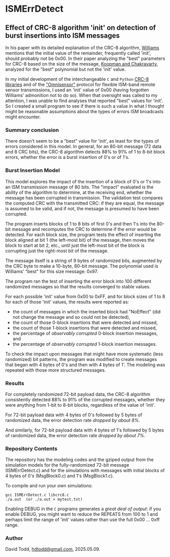 # ISMErrDetect
## Effect of CRC-8 algorithm 'init' on detection of burst insertions into ISM messages 

In his paper with its detailed explanation of the CRC-8 algorithm, [Williams](http://ross.net/crc/download/crc_v3.txt) mentions that the initial value of the remainder, frequently called 'init', should probably not be 0x00.  In their paper analyzing the "best" parameters for CRC-8 based on the size of the message, [Koopman and Chakravarty](https://users.ece.cmu.edu/~koopman/roses/dsn04/koopman04_crc_poly_embedded.pdf), analyzed for the "best" polynomial but not the 'init' value.

In my initial development of the interchangeable `C` and `Python` [CRC-8 libraries](http://github.com/hdtodd/CRC8-Library) and of the ["Omnisensor"](http://github.com/hdtodd/omnisensor_433) protocol for flexible ISM-band remote sensor transmissions, I used an 'init' value of 0x00 (having forgotten Williams' admonition not to do so).  When that oversight was called to my attention, I was unable to find analyses that reported "best" values for 'init'.  So I created a small program to see if there is such a value in what I thought might be reasonable assumptions about the types of errors ISM broadcasts might encounter.

### Summary conclusion
There doesn't seem to be a "best" value for 'init', as least for the types of errors considered in this model.  In general, for an 80-bit message (72 data and 8 CRC bits), the CRC-8 algorithm detects 88% to 91% of 1 to 8-bit block errors, whether the error is a burst insertion of 0's or of 1's.

### Burst Insertion Model

This model explores the impact of the insertion of a block of 0's or 1's into an ISM transmission message of 80 bits.  The "impact" evaluated is the ability of the algorithm to determine, at the receiving end, whether the message has been corrupted in transmission.  The validation test compares the computed CRC with the transmitted CRC: if they are equal, the message is assumed to be valid, and if not, the message is presumed to have been corrupted.

The program inserts blocks of 1 to 8 bits of first 0's and then 1's into the 80-bit message and recomputes the CRC to determine if the error would be detected.  For each block size, the program tests the effect of inserting the block aligned at bit 1 (the left-most bit) of the message, then moves the block to start at bit 2, etc., until just the left-most bit of the block is corrupting just the right-most bit of the message.

The message itself is a string of 9 bytes of randomized bits, augmented by the CRC byte to make a 10-byte, 80-bit message.  The polynomial used is Williams' "best" for this size message: 0x97.

The program ran the test of inserting the error block into 100 different randomized messages so that the results converged to stable values.

For each possible 'init' value from 0x00 to 0xFF, and for block sizes of 1 to 8 for each of those 'init' values, the results were reported as:
-  the count of messages in which the inserted block had "NoEffect" (did not change the message and so could not be detected),
-  the count of those 0-block insertions that were detected and missed,
-  the count of those 1-block insertions that were detected and missed,
-  the percentage of *observably corrupted* 0-block insertion messages, and
-  the percentage of *observably corrupted* 1-block insertion messages.

To check the impact upon messages that might have more systematic (less randomized) bit patterns, the program was modified to create messages that began with 4 bytes of 0's and then with 4 bytes of 1'.  The modeling was repeated with those more structured messages.

### Results

For completely randomized 72-bit payload data, the CRC-8 algorithm consistently detected 88% to 91% of the corrupted messages, whether they were anything from 1-bit to 8-bit blocks, regardless of the value of 'init'.

For 72-bit payload data with 4 bytes of 0's followed by 5 bytes of randomized data, the error detection rate *dropped by about 8%*. 

And similarly, for 72-bit payload data with 4 bytes of 1's followed by 5 bytes of randomized data, the error detection rate *dropped by about 7%*.

### Repository Contents

The repository has the modeling codes and the gziped output from the simulation models for the fully-randomized 72-bit message (ISMErrDetect.c) and for the simulations with messages with initial blocks of 4 bytes of 0's (MsgBlock0.c) and 1's (MsgBlock1.c).

To compile and run your own simulations:
```
gcc ISMErrDetect.c libcrc8.c
./a.out  (or ./a.out > mytest.txt)
```

Enabling DEBUG in the `C` programs generates a *great deal of output*: if you enable DEBUG, you might want to reduce the REPEATS from 100 to 1 and perhaps limit the range of 'init' values rather than use the full 0x00 ... 0xff range.

### Author

David Todd, hdtodd@gmail.com, 2025.05.09.





